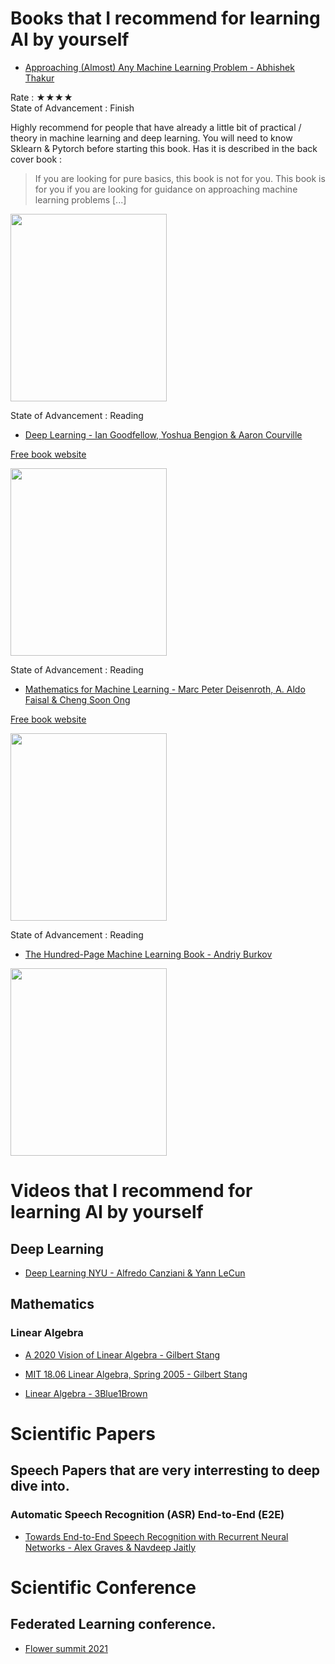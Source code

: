 # Books that I recommend for learning AI by yourself

- [Approaching (Almost) Any Machine Learning Problem - Abhishek Thakur](https://www.amazon.com/Approaching-Almost-Machine-Learning-Problem-ebook/dp/B089P13QHT) 

Rate : ★★★★                             
State of Advancement : Finish

Highly recommend for people that have already a little bit of practical / theory in machine learning and deep learning.
You will need to know Sklearn & Pytorch before starting this book.
Has it is described in the back cover book : 
> If you are looking for pure basics, this book is not for you. This book is for you if you are looking for guidance on approaching machine learning problems [...]

<img src="https://github.com/zarko84000/ressources-AI/blob/main/imgs/approaching_any_machine_learning_problem.jpeg" width="250" height="300">

State of Advancement : Reading


- [Deep Learning - Ian Goodfellow, Yoshua Bengion & Aaron Courville](https://www.amazon.com/Deep-Learning-Adaptive-Computation-Machine/dp/0262035618/ref=sr_1_1?dchild=1&keywords=deep+learning+goodfellow&qid=1620991918&sr=8-1) 

<a href="https://www.deeplearningbook.org/">Free book website</a>

<img src="https://github.com/zarko84000/ressources-AI/blob/main/imgs/deep_learning_goodfellow.png" width="250" height="300">

State of Advancement : Reading

- [Mathematics for Machine Learning  - Marc Peter Deisenroth, A. Aldo Faisal & Cheng Soon Ong](https://www.amazon.com/Mathematics-Machine-Learning-Peter-Deisenroth/dp/110845514X/ref=sr_1_1?dchild=1&keywords=mathematics+for+machine+learning&qid=1620995636&sr=8-1) 

<a href="https://mml-book.github.io/">Free book website</a>

<img src="https://github.com/zarko84000/ressources-AI/blob/main/imgs/mathematics_for_machine_learning.jpeg" width="250" height="300">

State of Advancement : Reading

- [The Hundred-Page Machine Learning Book - Andriy Burkov](https://www.amazon.com/Hundred-Page-Machine-Learning-Book/dp/199957950X/ref=sr_1_1?dchild=1&keywords=the+hundred+page+machine+learning+book&qid=1620996328&sr=8-1) 

<img src="https://github.com/zarko84000/ressources-AI/blob/main/imgs/hundred_page_machine_learning.jpeg" width="250" height="300">


# Videos that I recommend for learning AI by yourself

## Deep Learning

- [Deep Learning NYU - Alfredo Canziani & Yann LeCun](https://youtube.com/playlist?list=PLLHTzKZzVU9e6xUfG10TkTWApKSZCzuBI) 

## Mathematics

### Linear Algebra


- [A 2020 Vision of Linear Algebra - Gilbert Stang](https://ocw.mit.edu/resources/res-18-010-a-2020-vision-of-linear-algebra-spring-2020/videos/index.htm)

- [MIT 18.06 Linear Algebra, Spring 2005 - Gilbert Stang](https://www.youtube.com/watch?v=ZK3O402wf1c&list=PL49CF3715CB9EF31D&index=1)

- [Linear Algebra - 3Blue1Brown](https://www.youtube.com/watch?v=kjBOesZCoqc&list=PL0-GT3co4r2y2YErbmuJw2L5tW4Ew2O5B)

# Scientific Papers

## Speech Papers that are very interresting to deep dive into. 

### Automatic Speech Recognition (ASR) End-to-End (E2E)
- [Towards End-to-End Speech Recognition with Recurrent Neural Networks - Alex Graves & Navdeep Jaitly](http://proceedings.mlr.press/v32/graves14.pdf)  


# Scientific Conference

## Federated Learning conference.

- [Flower summit 2021](https://flower.dev/conf/flower-summit-2021)  

